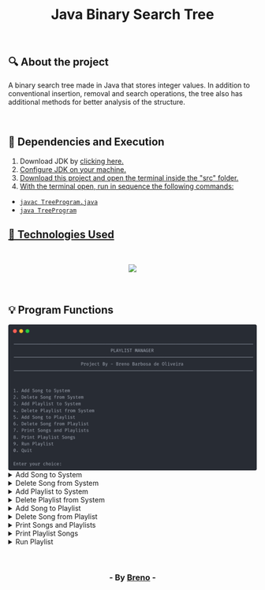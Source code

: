 <h1 align = "center"> Java Binary Search Tree </h1><br>

<h2> &#128269; About the project </h2>

<p>A binary search tree made in Java that stores integer values. In addition to 
conventional insertion, removal and search operations, the tree also has additional 
methods for better analysis of the structure.</p><br>

<h2> &#128296; Dependencies and Execution </h2>

<ol>
   <li>Download JDK by <a href="https://www.oracle.com/br/java/technologies/downloads/" target="_blank">clicking here.</li>
   <li>Configure JDK on your machine.</li>
   <li>Download this project and open the terminal inside the "src" folder.</li>
   <li>With the terminal open, run in sequence the following commands:</li>
</ol>
	   
<ul>
   <li><code>javac TreeProgram.java</code></li>
   <li><code>java TreeProgram</code></li>
</ul>

<h2> &#128302; Technologies Used </h2><br>

<p align="center">
  <a href="https://skillicons.dev">
    <img src="https://skillicons.dev/icons?i=java" />
  </a>
</p>

<br><h2> &#128161; Program Functions </h2>

<img align = "center" src="https://github.com/Brevex/Playlist-Management-Simulator/blob/main/readme%20images/program/program-layout.png" alt="program menu">
<br>
<details>
	<summary>Add Song to System</summary
	<br><br><p>Add a new song to the system. Repeated songs are not allowed.</p>
	<img align = "center" src="https://github.com/Brevex/Playlist-Management-Simulator/blob/main/readme%20images/program/add-song.png" alt="print from program">
</details>

<details>
	<summary>Delete Song from System</summary
	<br><br><p>Removes a song from the system if it was found.</p>
	<img align = "center" src="https://github.com/Brevex/Playlist-Management-Simulator/blob/main/readme%20images/program/delete-song.png" alt="print from program">
</details>

<details>
	<summary>Add Playlist to System</summary
	<br><br><p>Add a new playlist to the system. Repeated playlists are not allowed.</p>
	<img align = "center" src="https://github.com/Brevex/Playlist-Management-Simulator/blob/main/readme%20images/program/add-playlist.png" alt="print from program">
</details>

<details>
	<summary>Delete Playlist from System</summary
	<br><br><p>Removes a playlist from the system if it was found.</p>
	<img align = "center" src="https://github.com/Brevex/Playlist-Management-Simulator/blob/main/readme%20images/program/delete-playlist.png" alt="print from program">
</details>

<details>
	<summary>Add Song to Playlist</summary
	<br><br><p>Adds a song that has already been registered in the system to an existing playlist. If the song or playlist does not exist, the program will return an error.</p>
	<img align = "center" src="https://github.com/Brevex/Playlist-Management-Simulator/blob/main/readme%20images/program/add-song-playlist.png" alt="print from program">
</details>

<details>
	<summary>Delete Song from Playlist</summary
	<br><br><p>Remove a song registered in a playlist. If the song or playlist does not exist, the program will return an error.</p>
	<img align = "center" src="https://github.com/Brevex/Playlist-Management-Simulator/blob/main/readme%20images/program/delete-song-playlist.png" alt="print from program">
</details>

<details>
	<summary>Print Songs and Playlists</summary
	<br><br><p>Prints all songs and playlists that are registered in the system.</p>
	<img align = "center" src="https://github.com/Brevex/Playlist-Management-Simulator/blob/main/readme%20images/program/system-songs-playlists.png" alt="print from program">
</details>

<details>
	<summary>Print Playlist Songs</summary
	<br><br><p>Prints the songs that are registered in a playlist.</p>
	<img align = "center" src="https://github.com/Brevex/Playlist-Management-Simulator/blob/main/readme%20images/program/playlist-songs.png" alt="print from program">
</details>

<details>
	<summary>Run Playlist</summary
	<br><br><p>Plays a system playlist chosen by the user.</p>
	<img align = "center" src="https://github.com/Brevex/Playlist-Management-Simulator/blob/main/readme%20images/program/run-playlist.png" alt="print from program">
</details>

<br><h3 align = "center"> - By <a href = "https://www.linkedin.com/in/breno-barbosa-de-oliveira-810866275/" target = "_blank">Breno</a> - </h3>
